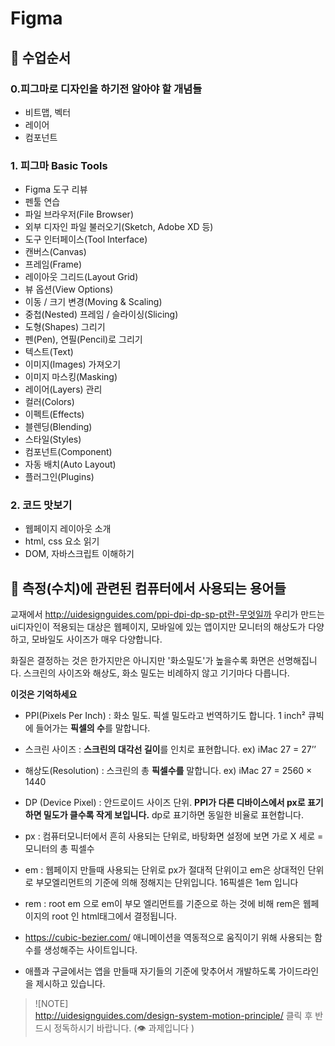 # Figma
## 🍑 수업순서 
### 0.피그마로 디자인을 하기전 알아야 할 개념들
- 비트맵, 벡터 
- 레이어
- 컴포넌트
### 1. 피그마 Basic Tools
- Figma 도구 리뷰
- 펜툴 연습 
- 파일 브라우저(File Browser)
- 외부 디자인 파일 불러오기(Sketch, Adobe XD 등)
- 도구 인터페이스(Tool Interface)
- 캔버스(Canvas)
- 프레임(Frame)
- 레이아웃 그리드(Layout Grid)
- 뷰 옵션(View Options)
- 이동 / 크기 변경(Moving & Scaling)
- 중첩(Nested) 프레임 / 슬라이싱(Slicing)
- 도형(Shapes) 그리기
- 펜(Pen), 연필(Pencil)로 그리기
- 텍스트(Text)
- 이미지(Images) 가져오기
- 이미지 마스킹(Masking)
- 레이어(Layers) 관리
- 컬러(Colors)
- 이펙트(Effects)
- 블렌딩(Blending)
- 스타일(Styles)
- 컴포넌트(Component)
- 자동 배치(Auto Layout)
- 플러그인(Plugins)
### 2. 코드 맛보기
- 웹페이지 레이아웃 소개
- html, css 요소 읽기
- DOM, 자바스크립트 이해하기


## 🍑 측정(수치)에 관련된 컴퓨터에서 사용되는 용어들

교재에서  http://uidesignguides.com/ppi-dpi-dp-sp-pt란-무엇일까 
우리가 만드는 ui디자인이 적용되는 대상은 웹페이지, 모바일에 있는 앱이지만 모니터의 해상도가 다양하고, 모바일도 사이즈가 매우 다양합니다.

화질은 결정하는 것은 한가지만은 아니지만 '화소밀도'가 높을수록 화면은 선명해집니다. 스크린의 사이즈와 해상도, 화소 밀도는 비례하지 않고 기기마다 다릅니다.

**이것은 기억하세요**

- PPI(Pixels Per Inch) : 화소 밀도. 픽셀 밀도라고 번역하기도 합니다. 1 inch² 큐빅에 들어가는 **픽셀의 수**를 말합니다.
- 스크린 사이즈 : **스크린의 대각선 길이**를 인치로 표현합니다. ex) iMac 27 = 27’’
- 해상도(Resolution) : 스크린의 총 **픽셀수를** 말합니다. ex) iMac 27 = 2560 × 1440
- DP (Device Pixel) : 안드로이드 사이즈 단위. **PPI가 다른 디바이스에서 px로 표기하면 밀도가 클수록 작게 보입니다.** dp로 표기하면 동일한 비율로 표현합니다.

- px : 컴퓨터모니터에서 흔히 사용되는 단위로, 바탕화면 설정에 보면 가로 X 세로 = 모니터의 총 픽셀수
- em : 웹페이지 만들때 사용되는 단위로 px가 절대적 단위이고 em은 상대적인 단위로 부모엘리먼트의 기준에 의해 정해지는 단위입니다. 16픽셀은 1em 입니다
- rem : root em 으로 em이 부모 엘리먼트를 기준으로 하는 것에 비해 rem은 웹페이지의 root 인 html태그에서 결정됩니다. 
- https://cubic-bezier.com/ 애니메이션을 역동적으로 움직이기 위해 사용되는 함수를 생성해주는 사이트입니다.

- 애플과 구글에서는 앱을 만들때 자기들의 기준에 맞추어서 개발하도록 가이드라인을 제시하고 있습니다.  


> ![NOTE]   
>http://uidesignguides.com/design-system-motion-principle/ 클릭 후 반드시 정독하시기 바랍니다. (👁️ 과제입니다 )
